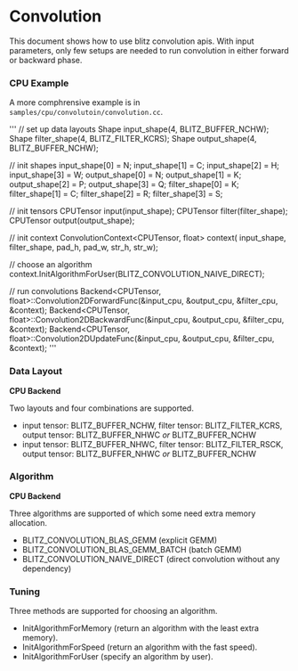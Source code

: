 # Convolution

This document shows how to use blitz convolution apis. With input parameters, only few setups are needed to run convolution in either forward or backward phase.

### CPU Example

A more comphrensive example is in `samples/cpu/convolutoin/convolution.cc`.

'''
// set up data layouts
Shape input_shape(4, BLITZ_BUFFER_NCHW);
Shape filter_shape(4, BLITZ_FILTER_KCRS);
Shape output_shape(4, BLITZ_BUFFER_NCHW);

// init shapes
input_shape[0] = N; input_shape[1] = C; input_shape[2] = H; input_shape[3] = W;
output_shape[0] = N; output_shape[1] = K; output_shape[2] = P; output_shape[3] = Q;
filter_shape[0] = K; filter_shape[1] = C; filter_shape[2] = R; filter_shape[3] = S;

// init tensors
CPUTensor<float> input(input_shape);
CPUTensor<float> filter(filter_shape);
CPUTensor<float> output(output_shape);

// init context
ConvolutionContext<CPUTensor, float> context(
  input_shape, filter_shape, pad_h, pad_w, str_h, str_w);

// choose an algorithm
context.InitAlgorithmForUser(BLITZ_CONVOLUTION_NAIVE_DIRECT);

// run convolutions
Backend<CPUTensor, float>::Convolution2DForwardFunc(&input_cpu, &output_cpu, &filter_cpu, &context); 
Backend<CPUTensor, float>::Convolution2DBackwardFunc(&input_cpu, &output_cpu, &filter_cpu, &context); 
Backend<CPUTensor, float>::Convolution2DUpdateFunc(&input_cpu, &output_cpu, &filter_cpu, &context); 
'''

### Data Layout

**CPU Backend**

Two layouts and four combinations are supported.

- input tensor: BLITZ_BUFFER_NCHW, filter tensor: BLITZ_FILTER_KCRS, output tensor: BLITZ_BUFFER_NHWC *or* BLITZ_BUFFER_NCHW
- input tensor: BLITZ_BUFFER_NHWC, filter tensor: BLITZ_FILTER_RSCK, output tensor: BLITZ_BUFFER_NHWC *or* BLITZ_BUFFER_NCHW

### Algorithm

**CPU Backend**

Three algorithms are supported of which some need extra memory allocation.

- BLITZ_CONVOLUTION_BLAS_GEMM (explicit GEMM)
- BLITZ_CONVOLUTION_BLAS_GEMM_BATCH (batch GEMM)
- BLITZ_CONVOLUTION_NAIVE_DIRECT (direct convolution without any dependency)

### Tuning

Three methods are supported for choosing an algorithm.

- InitAlgorithmForMemory (return an algorithm with the least extra memory).
- InitAlgorithmForSpeed (return an algorithm with the fast speed).
- InitAlgorithmForUser (specify an algorithm by user).
